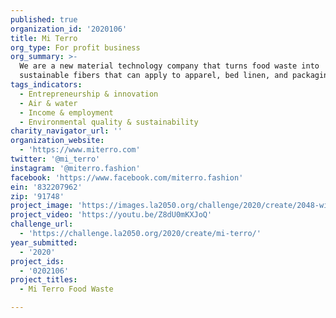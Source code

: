 ```yaml
---
published: true
organization_id: '2020106'
title: Mi Terro
org_type: For profit business
org_summary: >-
  We are a new material technology company that turns food waste into
  sustainable fibers that can apply to apparel, bed linen, and packaging.
tags_indicators:
  - Entrepreneurship & innovation
  - Air & water
  - Income & employment
  - Environmental quality & sustainability
charity_navigator_url: ''
organization_website:
  - 'https://www.miterro.com'
twitter: '@mi_terro'
instagram: '@miterro.fashion'
facebook: 'https://www.facebook.com/miterro.fashion'
ein: '832207962'
zip: '91748'
project_image: 'https://images.la2050.org/challenge/2020/create/2048-wide/mi-terro.jpg'
project_video: 'https://youtu.be/Z8dU0mKXJoQ'
challenge_url:
  - 'https://challenge.la2050.org/2020/create/mi-terro/'
year_submitted:
  - '2020'
project_ids:
  - '0202106'
project_titles:
  - Mi Terro Food Waste

---
```

